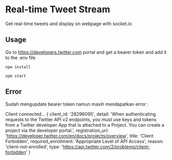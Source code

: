 # Real-time Tweet Stream
Get real-time tweets and display on webpage with socket.io

## Usage
Go to https://developers.twitter.com portal and get a bearer token and add it to the .env file

```
npm install

npm start
```

## Error
Sudah mengupdate bearer token namun masih mendapatkan error :

Client connected...
{
  client_id: '28296095',
  detail: 'When authenticating requests to the Twitter API v2 endpoints, you must use keys and tokens from a Twitter developer App that is attached to a Project. You can create a project via the developer portal.',
  registration_url: 'https://developer.twitter.com/en/docs/projects/overview',
  title: 'Client Forbidden',
  required_enrollment: 'Appropriate Level of API Access',
  reason: 'client-not-enrolled',
  type: 'https://api.twitter.com/2/problems/client-forbidden'
}
